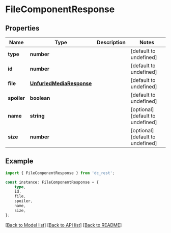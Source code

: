 # FileComponentResponse


## Properties

Name | Type | Description | Notes
------------ | ------------- | ------------- | -------------
**type** | **number** |  | [default to undefined]
**id** | **number** |  | [default to undefined]
**file** | [**UnfurledMediaResponse**](UnfurledMediaResponse.md) |  | [default to undefined]
**spoiler** | **boolean** |  | [default to undefined]
**name** | **string** |  | [optional] [default to undefined]
**size** | **number** |  | [optional] [default to undefined]

## Example

```typescript
import { FileComponentResponse } from 'dc_rest';

const instance: FileComponentResponse = {
    type,
    id,
    file,
    spoiler,
    name,
    size,
};
```

[[Back to Model list]](../README.md#documentation-for-models) [[Back to API list]](../README.md#documentation-for-api-endpoints) [[Back to README]](../README.md)
